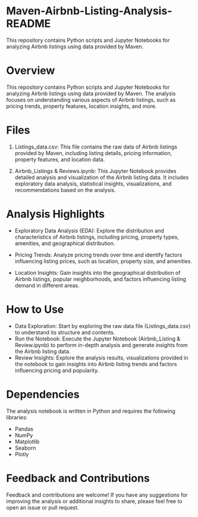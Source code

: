 # Maven-Airbnb-Listing-Analysis-README
This repository contains Python scripts and Jupyter Notebooks for analyzing Airbnb listings using data provided by Maven.

# Overview
  This repository contains Python scripts and Jupyter Notebooks for analyzing Airbnb listings using data provided by Maven. The analysis focuses on understanding various aspects of Airbnb listings, such as 
  pricing trends, property features, location insights, and more.

# Files
  1. Listings_data.csv: This file contains the raw data of Airbnb listings provided by Maven, including listing details, pricing information, property features, and location data.

  2. Airbnb_Listings & Reviews.ipynb: This Jupyter Notebook provides detailed analysis and visualization of the Airbnb listing data. It includes exploratory data analysis, statistical insights, 
     visualizations, and recommendations based on the analysis.

# Analysis Highlights
  * Exploratory Data Analysis (EDA): Explore the distribution and characteristics of Airbnb listings, including pricing, property types, amenities, and geographical distribution.
    
  * Pricing Trends: Analyze pricing trends over time and identify factors influencing listing prices, such as location, property size, and amenities.
    
  * Location Insights: Gain insights into the geographical distribution of Airbnb listings, popular neighborhoods, and factors influencing listing demand in different areas.
    
# How to Use
  * Data Exploration: Start by exploring the raw data file (Listings_data.csv) to understand its structure and contents.
  * Run the Notebook: Execute the Jupyter Notebook (Airbnb_Listing & Review.ipynb) to perform in-depth analysis and generate insights from the Airbnb listing data.
  * Review Insights: Explore the analysis results, visualizations provided in the notebook to gain insights into Airbnb listing trends and factors influencing pricing and popularity.

# Dependencies
  The analysis notebook is written in Python and requires the following libraries:

   * Pandas
   * NumPy
   * Matplotlib
   * Seaborn
   * Plotly

# Feedback and Contributions
  Feedback and contributions are welcome! If you have any suggestions for improving the analysis or additional insights to share, please feel free to open an issue or pull request.
